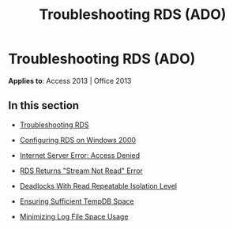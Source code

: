 ﻿---
title: Troubleshooting RDS (ADO)
TOCTitle: Troubleshooting RDS
ms:assetid: c93d4084-d02b-49c5-8907-7a186f4b3224
ms:mtpsurl: https://msdn.microsoft.com/en-us/library/JJ249981(v=office.15)
ms:contentKeyID: 48547676
ms.date: 09/18/2015
mtps_version: v=office.15
---

# Troubleshooting RDS (ADO)


**Applies to**: Access 2013 | Office 2013

## In this section

  - [Troubleshooting RDS](troubleshooting-rds.md)

  - [Configuring RDS on Windows 2000](configuring-rds-on-windows-2000.md)

  - [Internet Server Error: Access Denied](internet-server-error-access-denied.md)

  - [RDS Returns "Stream Not Read" Error](rds-returns-stream-not-read-error.md)

  - [Deadlocks With Read Repeatable Isolation Level](deadlocks-with-read-repeatable-isolation-level.md)

  - [Ensuring Sufficient TempDB Space](ensuring-sufficient-tempdb-space.md)

  - [Minimizing Log File Space Usage](minimizing-log-file-space-usage.md)

